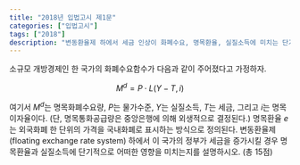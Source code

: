 ```yaml
---
title: "2018년 입법고시 제1문"
categories: ["입법고시"]
tags: ["2018"]
description: "변동환율제 하에서 세금 인상이 화폐수요, 명목환율, 실질소득에 미치는 단기적 영향 분석"
---
```


소규모 개방경제인 한 국가의 화폐수요함수가 다음과 같이 주어졌다고 가정하자.

$$
M^d = P \cdot L(Y - T, i)
$$

여기서 $M^d$는 명목화폐수요량, $P$는 물가수준, $Y$는 실질소득, $T$는 세금, 그리고 $i$는 명목이자율이다. (단, 명목통화공급량은 중앙은행에 의해 외생적으로 결정된다.) 명목환율 $e$는 외국화폐 한 단위의 가격을 국내화폐로 표시하는 방식으로 정의된다. 변동환율제(floating exchange rate system) 하에서 이 국가의 정부가 세금을 증가시킬 경우 명목환율과 실질소득에 단기적으로 어떠한 영향을 미치는지를 설명하시오. (총 15점)
